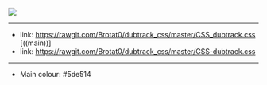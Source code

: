![](http://i.imgur.com/KVpnNDR.png)


***


* link: https://rawgit.com/Brotat0/dubtrack_css/master/CSS_dubtrack.css      [((main))]
* link: https://rawgit.com/Brotat0/dubtrack_css/master/CSS-dubtrack.css

***

* Main colour: #5de514
